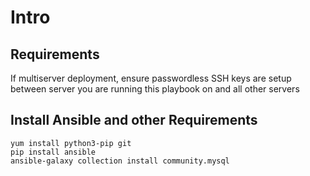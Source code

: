 # Intro

## Requirements
If multiserver deployment, ensure passwordless SSH keys are setup between server you are running this playbook on and all other servers


## Install Ansible and other Requirements
```
yum install python3-pip git
pip install ansible
ansible-galaxy collection install community.mysql
```

